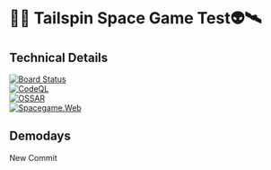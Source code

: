 #  🚀👾 Tailspin Space Game Test👽🛰

## Technical Details
[![Board Status](https://dev.azure.com/devopsagile/d04beb2e-6521-4473-99fc-af251e8a4b0f/008f60f6-db8e-4790-879f-eff1affde363/_apis/work/boardbadge/519f390a-2eef-4adb-96f8-2aabd684c362?columnOptions=1)](https://dev.azure.com/devopsagile/d04beb2e-6521-4473-99fc-af251e8a4b0f/_boards/board/t/008f60f6-db8e-4790-879f-eff1affde363/Microsoft.RequirementCategory/)<br/>
[![CodeQL](https://github.com/CanarysPlayground/tailspin-spacegame/actions/workflows/codeql-analysis.yml/badge.svg)](https://github.com/CanarysPlayground/tailspin-spacegame/actions/workflows/codeql-analysis.yml)<br/>
[![OSSAR](https://github.com/CanarysPlayground/tailspin-spacegame/actions/workflows/ossar-analysis.yml/badge.svg)](https://github.com/CanarysPlayground/tailspin-spacegame/actions/workflows/ossar-analysis.yml)<br/>
[![Spacegame.Web](https://github.com/CanarysPlayground/tailspin-spacegame/actions/workflows/azure-webapp.yml/badge.svg)](https://github.com/CanarysPlayground/tailspin-spacegame/actions/workflows/azure-webapp.yml)

## Demodays


New Commit



